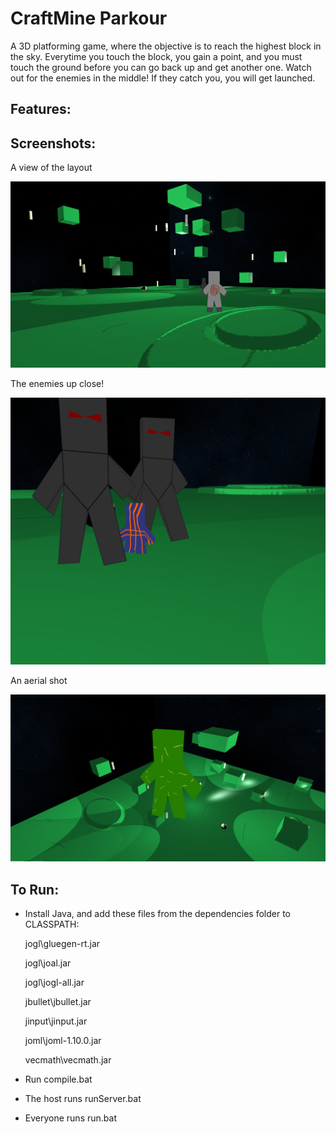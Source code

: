 # CraftMine Parkour

A 3D platforming game, where the objective is to reach the highest block in the sky. Everytime you touch the block, you gain a point, and you must touch the ground before you can go back up and get another one. Watch out for the enemies in the middle! If they catch you, you will get launched.

## Features:

## Screenshots:

A view of the layout

<img src="screenshots\screen1.png"></img>

The enemies up close!

<img src="screenshots\screen2.png"></img>

An aerial shot

<img src="screenshots\screen3.png"></img>

## To Run:

- Install Java, and add these files from the dependencies folder to CLASSPATH:

  jogl\gluegen-rt.jar

  jogl\joal.jar

  jogl\jogl-all.jar

  jbullet\jbullet.jar

  jinput\jinput.jar

  joml\joml-1.10.0.jar

  vecmath\vecmath.jar

- Run compile.bat

- The host runs runServer.bat

- Everyone runs run.bat
